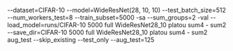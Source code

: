 --dataset=CIFAR-10 --model=WideResNet(28, 10, 10) --test_batch_size=512 --num_workers_test=8 --train_subset=5000 -sa --sum_groups=2 -val --load_model=runs/CIFAR-10 5000 full WideResNet28_10 platou sum4 - sum2 --save_dir=CIFAR-10 5000 full WideResNet28_10 platou sum4 - sum2 aug_test --skip_existing --test_only --aug_test=125